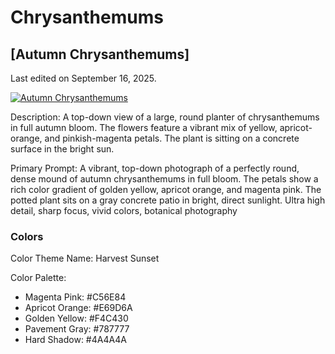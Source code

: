 # Chrysanthemums

## [Autumn Chrysanthemums]

Last edited on September 16, 2025.

[![Autumn Chrysanthemums](https://i.ibb.co/Zz18YG9Q/Autumn-Chrysanthemums.jpg)](https://ibb.co/7tNWRjh3)

Description: A top-down view of a large, round planter of chrysanthemums in full autumn bloom. The flowers feature a vibrant mix of yellow, apricot-orange, and pinkish-magenta petals. The plant is sitting on a concrete surface in the bright sun.

Primary Prompt: A vibrant, top-down photograph of a perfectly round, dense mound of autumn chrysanthemums in full bloom. The petals show a rich color gradient of golden yellow, apricot orange, and magenta pink. The potted plant sits on a gray concrete patio in bright, direct sunlight. Ultra high detail, sharp focus, vivid colors, botanical photography

### Colors

Color Theme Name: Harvest Sunset

Color Palette:

- Magenta Pink: #C56E84
- Apricot Orange: #E69D6A
- Golden Yellow: #F4C430
- Pavement Gray: #787777
- Hard Shadow: #4A4A4A
